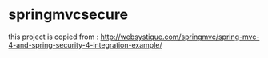 # springmvcsecure
this project is copied from : http://websystique.com/springmvc/spring-mvc-4-and-spring-security-4-integration-example/
